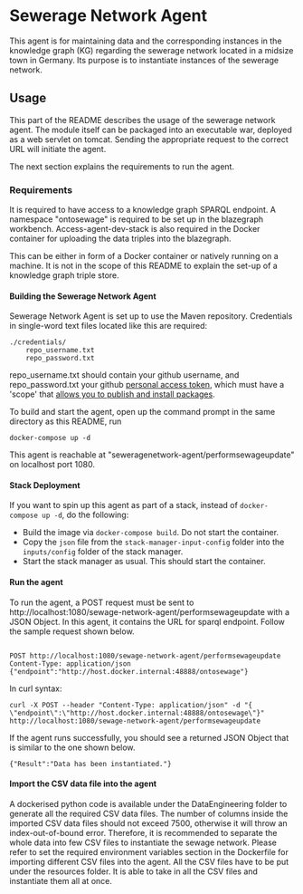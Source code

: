 # Sewerage Network Agent
This agent is for maintaining data and the corresponding instances in the knowledge graph (KG) regarding the sewerage network located in a midsize town in Germany. Its purpose is to instantiate instances of the sewerage network. 

## Usage 
This part of the README describes the usage of the sewerage network agent. The module itself can be packaged into an executable war, deployed as a web servlet on tomcat. Sending the appropriate request to the correct URL will initiate the agent. 

The next section explains the requirements to run the agent.

### Requirements
It is required to have access to a knowledge graph SPARQL endpoint. A namespace "ontosewage" is required to be set up in the blazegraph workbench. Access-agent-dev-stack is also required in the Docker container for uploading the data triples into the blazegraph.

This can be either in form of a Docker container or natively running on a machine. It is not in the scope of this README to explain the set-up of a knowledge graph triple store. 

#### Building the Sewerage Network Agent

Sewerage Network Agent is set up to use the Maven repository. Credentials in single-word text files located like this are required:
```
./credentials/
    repo_username.txt
    repo_password.txt
```
repo_username.txt should contain your github username, and repo_password.txt your github [personal access token](https://docs.github.com/en/github/authenticating-to-github/creating-a-personal-access-token),
which must have a 'scope' that [allows you to publish and install packages](https://docs.github.com/en/packages/working-with-a-github-packages-registry/working-with-the-apache-maven-registry#authenticating-to-github-packages).

To build and start the agent, open up the command prompt in the same directory as this README, run
```
docker-compose up -d
```

This agent is reachable at "seweragenetwork-agent/performsewageupdate" on localhost port 1080.

#### Stack Deployment

If you want to spin up this agent as part of a stack, instead of `docker-compose up -d`, do the following:
- Build the image via `docker-compose build`. Do not start the container.
- Copy the `json` file from the `stack-manager-input-config` folder into the `inputs/config` folder of the stack manager.
- Start the stack manager as usual. This should start the container.

#### Run the agent
To run the agent, a POST request must be sent to http://localhost:1080/sewage-network-agent/performsewageupdate with a JSON Object. In this agent, it contains the URL for sparql endpoint. Follow the sample request shown below.
```

POST http://localhost:1080/sewage-network-agent/performsewageupdate
Content-Type: application/json
{"endpoint":"http://host.docker.internal:48888/ontosewage"}
```

In curl syntax:
```
curl -X POST --header "Content-Type: application/json" -d "{
\"endpoint\":\"http://host.docker.internal:48888/ontosewage\"}"  http://localhost:1080/sewage-network-agent/performsewageupdate
```

If the agent runs successfully, you should see a returned JSON Object that is similar to the one shown below.
```
{"Result":"Data has been instantiated."}
```

#### Import the CSV data file into the agent
A dockerised python code is available under the DataEngineering folder to generate all the required CSV data files. The number of columns inside the imported CSV data files should not exceed 7500, otherwise it will throw an index-out-of-bound error. Therefore, it is recommended to separate the whole data into few CSV files to instantiate the sewage network. Please refer to set the required environment variables section in the Dockerfile for importing different CSV files into the agent. All the CSV files have to be put under the resources folder. It is able to take in all the CSV files and instantiate them all at once. 
